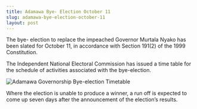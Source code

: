 ```yaml
---
title: Adamawa Bye- Election October 11
slug: adamawa-bye-election-october-11
layout: post
---
```


The bye- election to replace the impeached Governor Murtala Nyako has been slated for October 11, in accordance with Section 191(2) of the 1999 Constitution.

The Independent National Electoral Commission has issued a time table for the schedule of activities associated with the bye-election.  

![Adamawa Governorship Bye-election Timetable](/file_archive/Adamawa-Bye-Election-Timetable "Adamawa Bye-Election October 11")

Where the election is unable to produce a winner, a run off is expected to come up seven days after the announcement of the election’s results.
